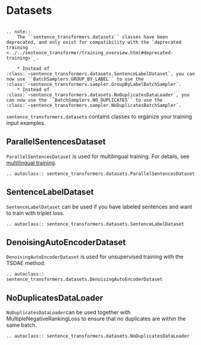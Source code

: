 # Datasets

```{eval-rst}

.. note::
    The ``sentence_transformers.datasets`` classes have been deprecated, and only exist for compatibility with the `deprecated training <../../sentence_transformer/training_overview.html#deprecated-training>`_.

    * Instead of :class:`~sentence_transformers.datasets.SentenceLabelDataset`, you can now use ``BatchSamplers.GROUP_BY_LABEL`` to use the :class:`~sentence_transformers.sampler.GroupByLabelBatchSampler`.
    * Instead of :class:`~sentence_transformers.datasets.NoDuplicatesDataLoader`, you can now use the ``BatchSamplers.NO_DUPLICATES`` to use the :class:`~sentence_transformers.sampler.NoDuplicatesBatchSampler`.
```

`sentence_transformers.datasets` contains classes to organize your training input examples.

## ParallelSentencesDataset

`ParallelSentencesDataset` is used for multilingual training. For details, see [multilingual training](../../../examples/sentence_transformer/training/multilingual/README.md).

```{eval-rst}
.. autoclass:: sentence_transformers.datasets.ParallelSentencesDataset
```

## SentenceLabelDataset

`SentenceLabelDataset` can be used if you have labeled sentences and want to train with triplet loss.

```{eval-rst}
.. autoclass:: sentence_transformers.datasets.SentenceLabelDataset
```

## DenoisingAutoEncoderDataset

`DenoisingAutoEncoderDataset` is used for unsupervised training with the TSDAE method.

```{eval-rst}
.. autoclass:: sentence_transformers.datasets.DenoisingAutoEncoderDataset
```

## NoDuplicatesDataLoader

`NoDuplicatesDataLoader`can be used together with MultipleNegativeRankingLoss to ensure that no duplicates are within the same batch.

```{eval-rst}
.. autoclass:: sentence_transformers.datasets.NoDuplicatesDataLoader
```
